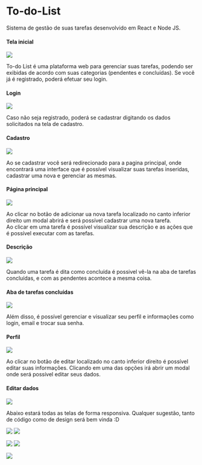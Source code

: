# To-do-List
Sistema de gestão de suas tarefas desenvolvido em React e Node JS.  

#### Tela inicial
![](screenshots/tela_inicial.png?w=100)    

To-do List é uma plataforma web para gerenciar suas tarefas, podendo ser exibidas de acordo com suas categorias (pendentes e concluídas). Se você já é registrado, poderá efetuar seu login.  

#### Login  
![](screenshots/login.png)  

Caso não seja registrado, poderá se cadastrar digitando os dados solicitados na tela de cadastro.  

#### Cadastro  
![](screenshots/cadastro.png)  

Ao se cadastrar você será redirecionado para a pagina principal, onde encontrará uma interface que é possível visualizar suas tarefas inseridas, cadastrar uma nova e gerenciar as mesmas.  

#### Página principal  
![](screenshots/tarefas.png)  

Ao clicar no botão de adicionar ua nova tarefa localizado no canto inferior direito um modal abrirá e será possível cadastrar uma nova tarefa.  
Ao clicar em uma tarefa é possível visualizar sua descrição e as ações que é possível executar com as tarefas.  

#### Descrição  
![](screenshots/tarefas_descricao.png)  

Quando uma tarefa é dita como concluída é possivel vê-la na aba de tarefas concluídas, e com as pendentes acontece a mesma coisa.  

#### Aba de tarefas concluídas  
![](screenshots/tarefas_pendentes.png)  

Além disso, é possível gerenciar e visualizar seu perfil e informações como login, email e trocar sua senha.  

#### Perfil  
![](screenshots/perfil.png)  

Ao clicar no botão de editar localizado no canto inferior direito é possível editar suas informações. Clicando em uma das opções irá abrir um modal onde será possível editar seus dados.  

#### Editar dados  
![](screenshots/editar_perfil.png)  

Abaixo estará todas as telas de forma responsiva. Qualquer sugestão, tanto de código como de design será bem vinda :D  


![](screenshots/mobile_tela_inicial.png)  ![](screenshots/mobile_login.png) 

![](screenshots/mobile_cadastro.png)  ![](screenshots/mobile_tarefas_descricao.png)  

![](screenshots/mobile_perfil.png)  


